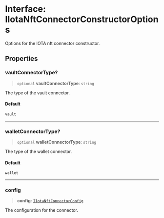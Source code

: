 # Interface: IIotaNftConnectorConstructorOptions

Options for the IOTA nft connector constructor.

## Properties

### vaultConnectorType?

> `optional` **vaultConnectorType**: `string`

The type of the vault connector.

#### Default

```ts
vault
```

***

### walletConnectorType?

> `optional` **walletConnectorType**: `string`

The type of the wallet connector.

#### Default

```ts
wallet
```

***

### config

> **config**: [`IIotaNftConnectorConfig`](IIotaNftConnectorConfig.md)

The configuration for the connector.
